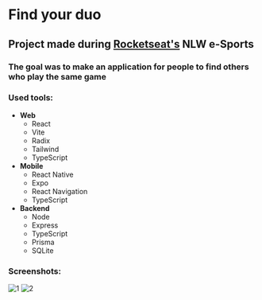 # Find your duo
## Project made during [Rocketseat's](https://www.rocketseat.com.br/) NLW e-Sports
### The goal was to make an application for people to find others who play the same game
### Used tools:
* **Web**
  * React
  * Vite
  * Radix
  * Tailwind
  * TypeScript
* **Mobile**
  * React Native
  * Expo
  * React Navigation
  * TypeScript
* **Backend**
  * Node
  * Express
  * TypeScript
  * Prisma
  * SQLite

### Screenshots:
![1](https://user-images.githubusercontent.com/104205613/191118553-3f066471-841a-4d86-b250-26ed76459eae.png)
![2](https://user-images.githubusercontent.com/104205613/191118557-835bae8d-e484-4053-b3fa-e3d283f69f12.png)
